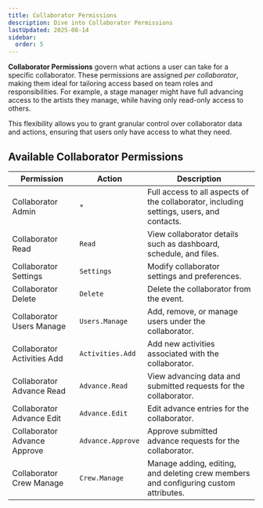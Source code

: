 ```yaml
---
title: Collaborator Permissions
description: Dive into Collaborator Permissions
lastUpdated: 2025-08-14
sidebar:
  order: 5
---
```


**Collaborator Permissions** govern what actions a user can take for a specific collaborator. These permissions are assigned _per collaborator_, making them ideal for tailoring access based on team roles and responsibilities. For example, a stage manager might have full advancing access to the artists they manage, while having only read-only access to others.

This flexibility allows you to grant granular control over collaborator data and actions, ensuring that users only have access to what they need.

## Available Collaborator Permissions

| **Permission**               | **Action**        | **Description**                                                                          |
| ---------------------------- | ----------------- | ---------------------------------------------------------------------------------------- |
| Collaborator Admin           | `*`               | Full access to all aspects of the collaborator, including settings, users, and contacts. |
| Collaborator Read            | `Read`            | View collaborator details such as dashboard, schedule, and files.                        |
| Collaborator Settings        | `Settings`        | Modify collaborator settings and preferences.                                            |
| Collaborator Delete          | `Delete`          | Delete the collaborator from the event.                                                  |
| Collaborator Users Manage    | `Users.Manage`    | Add, remove, or manage users under the collaborator.                                     |
| Collaborator Activities Add  | `Activities.Add`  | Add new activities associated with the collaborator.                                     |
| Collaborator Advance Read    | `Advance.Read`    | View advancing data and submitted requests for the collaborator.                         |
| Collaborator Advance Edit    | `Advance.Edit`    | Edit advance entries for the collaborator.                                               |
| Collaborator Advance Approve | `Advance.Approve` | Approve submitted advance requests for the collaborator.                                 |
| Collaborator Crew Manage     | `Crew.Manage`     | Manage adding, editing, and deleting crew members and configuring custom attributes.     |
